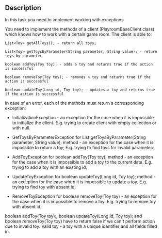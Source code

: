 ## Description
In this task you need to implement working with exceptions

You need to implement the methods of a client (PlayroomBaseClient.class) which knows how to work with a certain game room. 
The client is able to:

    List<Toy> getAllToys(); - return all toys;

    List<Toy> getToysByParameter(String parameter, String value); - return toys by parameter

	boolean addToy(Toy toy); - adds a toy and returns true if the action is successful

	boolean removeToy(Toy toy); - removes a toy and returns true if the action is successful

	boolean updateToy(Long id, Toy toy); - updates a toy and returns true if the action is successful

In case of an error, each of the methods must return a corresponding exception:
* InitializationException - an exception for the case when it is impossible to initialize the client. 
  E.g. trying to create client with empty collection or with null.
  
* GetToysByParameterException for List<Toy> getToysByParameter(String parameter, String value); method - 
  an exception for the case when it is impossible to return a toy;
  E.g. trying to find toys for invalid parameters

* AddToyException for boolean addToy(Toy toy); method - an exception for the case when it is impossible to add a toy to the current data.
  E.g. trying to add a toy with an existing id;
  
* UpdateToyException for boolean updateToy(Long id, Toy toy); method - 
  an exception for the case when it is impossible to update a toy.
  E.g. trying to find toy with absent id;
  
* RemoveToyException for boolean removeToy(Toy toy) - 
  an exception for the case when it is impossible to remove a toy.
  E.g. trying to remove toy with absent id;

boolean addToy(Toy toy);, boolean updateToy(Long id, Toy toy); and boolean removeToy(Toy toy)
have to return false if we can't perform action due to invalid toy.
Valid toy - a toy with a unique identifier and all fields filled in.

